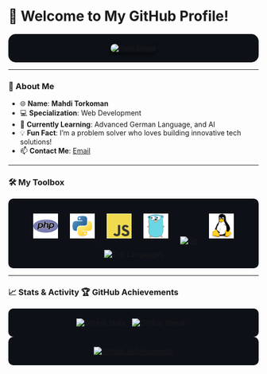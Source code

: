 # 👋 Welcome to My GitHub Profile!

<div align="center" style="background-color:#0d1117; padding:20px; border-radius:15px;">
  <img src="https://github.com/user-attachments/assets/8b273a5b-3d53-4e80-a0f2-2528f98cfd57" 
       alt="Hero Image" 
       style="width:85%; max-height:400px; border-radius:15px; box-shadow:0px 4px 10px rgba(0, 0, 0, 0.6);" />
</div>

---

### 🚀 About Me

- 🌐 **Name**: **Mahdi Torkoman**  
- 💻 **Specialization**: Web Development  
- 🌱 **Currently Learning**: Advanced German Language, and AI  
- 💡 **Fun Fact**: I’m a problem solver who loves building innovative tech solutions!  
- 📫 **Contact Me**: [Email](dev.mahditorkaman@gmail.com)
---

### 🛠️ My Toolbox  
<div align="center" style="background-color:#0d1117; padding:20px; border-radius:10px;">
    <a href="https://www.php.org/" target="_blank"> 
    <img src="https://raw.githubusercontent.com/devicons/devicon/master/icons/php/php-original.svg" 
         alt="Python" width="50" height="50" style="margin: 10px;"/></a>
  <a href="https://www.python.org/" target="_blank"> 
    <img src="https://raw.githubusercontent.com/devicons/devicon/master/icons/python/python-original.svg" 
         alt="Python" width="50" height="50" style="margin: 10px;"/</a>
  <a href="https://developer.mozilla.org/en-US/docs/Web/JavaScript" target="_blank"> 
    <img src="https://raw.githubusercontent.com/devicons/devicon/master/icons/javascript/javascript-original.svg" 
         alt="JavaScript" width="50" height="50" style="margin: 10px;"/></a>
  <a href="https://golang.org/" target="_blank"> 
    <img src="https://raw.githubusercontent.com/devicons/devicon/master/icons/go/go-original.svg" 
         alt="Go" width="50" height="50" style="margin: 10px;"/></a>
  <a href="https://git-scm.com/" target="_blank"> 
    <img src="https://www.vectorlogo.zone/logos/git-scm/git-scm-icon.svg" 
         alt="Git" width="50" height="50" style="margin: 10px;"/></a>
  <a href="https://www.linux.org/" target="_blank"> 
    <img src="https://raw.githubusercontent.com/devicons/devicon/master/icons/linux/linux-original.svg" 
         alt="Linux" width="50" height="50" style="margin: 10px;"/></a>
  <div>
      <img src="https://github-readme-stats.vercel.app/api/top-langs/?username=EchoMahdi&layout=compact&theme=nord" 
       alt="Top Languages" />
  </div>

</div>

---

### 📈 Stats & Activity  🏆 GitHub Achievements  

<div align="center" style="background-color:#0d1117; padding:20px; border-radius:10px;">
  <img src="https://github-readme-stats.vercel.app/api?username=EchoMahdi&show_icons=true&theme=nord&count_private=true" 
       alt="GitHub Stats" style="margin-right: 10px;"/>
  <img src="https://github-readme-streak-stats.herokuapp.com?user=EchoMahdi&theme=nord" 
       alt="GitHub Streak" style="margin-right: 10px;"/>
  
</div>

<div align="center" style="background-color:#0d1117; padding:20px; border-radius:10px;">
  <a href="https://github.com/EchoMahdi?tab=repositories">
    <img src="https://github-profile-trophy.vercel.app/?username=EchoMahdi&column=6&margin-w=10&margin-h=10&theme=nord" 
         alt="GitHub Achievements" />
  </a>
</div>

